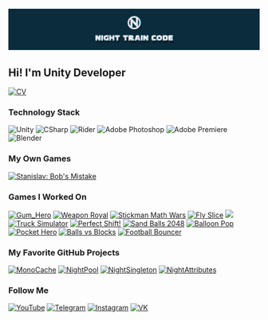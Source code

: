 [![NightTrainCode](https://github.com/MeeXaSiK/meexasik/blob/main/Logo/NightTrainCode%20Header.jpg)](https://www.youtube.com/c/NightTrainCode/)

## Hi! I'm Unity Developer

[![CV](https://img.shields.io/badge/-CV_Night_Train_Code-090909?style=for-the-badge&logo=GoogleMessages)](https://docs.google.com/document/d/1y0oRrCxb-SUxmhspFdCronjvmBU7Br9Z_2aoc7W-x68/edit?usp=sharing)

### Technology Stack

![Unity](https://img.shields.io/badge/-Unity-090909?style=for-the-badge&logo=unity)
![CSharp](https://img.shields.io/badge/-CSharp-090909?style=for-the-badge&logo=csharp&logoColor=37E1FF)
![Rider](https://img.shields.io/badge/-Rider-090909?style=for-the-badge&logo=rider&logoColor=FF8F2D)
![Adobe Photoshop](https://img.shields.io/badge/-Adobe_Photoshop-090909?style=for-the-badge&logo=adobephotoshop&logoColor=007DFF)
![Adobe Premiere](https://img.shields.io/badge/-Adobe_Premiere_Pro-090909?style=for-the-badge&logo=adobepremierepro&logoColor=FF50A8)
![Blender](https://img.shields.io/badge/-Blender-090909?style=for-the-badge&logo=blender&logoColor=F4CA16)

### My Own Games

[![Stanislav: Bob's Mistake](https://img.shields.io/badge/-STANISLAV:_BOB'S_MISTAKE-090909?style=for-the-badge&logo=YouTubeGaming)](https://www.youtube.com/watch?v=ThQ_kbMKN1s)

### Games I Worked On

[![Gum_Hero](https://img.shields.io/badge/-Gum_Hero-090909?style=for-the-badge&logo=GooglePlay)](https://play.google.com/store/apps/details?id=gum.hero.lab)
[![Weapon Royal](https://img.shields.io/badge/-Weapons_Royal-090909?style=for-the-badge&logo=GooglePlay)](https://play.google.com/store/apps/details?id=weapon.royal.shot)
[![Stickman Math Wars](https://img.shields.io/badge/-Stickman_Math_Wars-090909?style=for-the-badge&logo=GooglePlay)](https://play.google.com/store/apps/details?id=stickman.math.bigwars)
[![Fly Slice](https://img.shields.io/badge/-Fly_Slice-090909?style=for-the-badge&logo=GooglePlay)](https://play.google.com/store/apps/details?id=fly.slice.boy)
[![](https://img.shields.io/badge/-Fly_Slice-090909?style=for-the-badge&logo=GooglePlay)](https://play.google.com/store/apps/details?id=fly.slice.boy)
[![Truck Simulator](https://img.shields.io/badge/-Truck_Simulator-090909?style=for-the-badge&logo=GooglePlay)](https://play.google.com/store/apps/details?id=truck.drive3d.simulator)
[![Perfect Shift!](https://img.shields.io/badge/-Perfect_Shift!-090909?style=for-the-badge&logo=GooglePlay)](https://play.google.com/store/apps/details?id=perfect.shift.race)
[![Sand Balls 2048](https://img.shields.io/badge/-2048_Sand_Balls-090909?style=for-the-badge&logo=GooglePlay)](https://play.google.com/store/apps/details?id=sand.balls.merging)
[![Balloon Pop](https://img.shields.io/badge/-Balloon_Pop-090909?style=for-the-badge&logo=GooglePlay)](https://play.google.com/store/apps/details?id=balloon.pop.saw)
[![Pocket Hero](https://img.shields.io/badge/-Pocket_Hero-090909?style=for-the-badge&logo=GooglePlay)](https://play.google.com/store/apps/details?id=com.RoyalBytes.WarCraft.io)
[![Balls vs Blocks](https://img.shields.io/badge/-Balls_Vs_Blocks-090909?style=for-the-badge&logo=GooglePlay)](https://play.google.com/store/apps/details?id=blocks.breaker.game)
[![Football Bouncer](https://img.shields.io/badge/-Football_Bouncer-090909?style=for-the-badge&logo=YouTube)](https://youtu.be/Nc-y-FNjx8s)

### My Favorite GitHub Projects

[![MonoCache](https://img.shields.io/badge/-MonoCache-090909?style=flat&logo=github&color=0B2C3D)](https://github.com/MeeXaSiK/MonoCache)
[![NightPool](https://img.shields.io/badge/-NightPool-090909?style=flat&logo=github&color=0B2C3D)](https://github.com/MeeXaSiK/NightPool)
[![NightSingleton](https://img.shields.io/badge/-Singleton-090909?style=flat&logo=github&color=0B2C3D)](https://github.com/MeeXaSiK/NightSingleton)
[![NightAttributes](https://img.shields.io/badge/-Attributes-090909?style=flat&logo=github&color=0B2C3D)](https://github.com/MeeXaSiK/NightAttributes)

### Follow Me

[![YouTube](https://img.shields.io/badge/-YouTube-090909?style=for-the-badge&logo=youtube&logoColor=FF0000)](https://www.youtube.com/c/NightTrainCode/)
[![Telegram](https://img.shields.io/badge/-Telegram-090909?style=for-the-badge&logo=telegram)](https://t.me/nighttraincode/)
[![Instagram](https://img.shields.io/badge/-Instagram-090909?style=for-the-badge&logo=instagram&logoColor=CC397B)](https://instagram.com/the.meps_/)
[![VK](https://img.shields.io/badge/-VK-090909?style=for-the-badge&logo=vk&logoColor=318CE7)](https://vk.com/nighttraincode)
